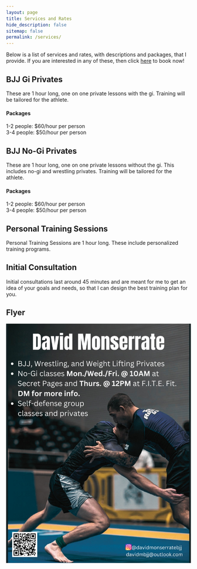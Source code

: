 ```yaml
---
layout: page
title: Services and Rates
hide_description: false
sitemap: false
permalink: /services/
---
```


Below is a list of services and rates, with descriptions and packages, that I provide. If you are interested in any of these, then click [here](https://davidmonserrate.github.io/booknow/) to book now!

## BJJ Gi Privates
These are 1 hour long, one on one private lessons with the gi. Training will be tailored for the athlete.
#### Packages
1-2 people: $60/hour per person \
3-4 people: $50/hour per person 


## BJJ No-Gi Privates
These are 1 hour long, one on one private lessons without the gi. This includes no-gi and wrestling privates. Training will be tailored for the athlete. 
#### Packages
1-2 people: $60/hour per person \
3-4 people: $50/hour per person 


## Personal Training Sessions
Personal Training Sessions are 1 hour long. These include personalized training programs. 


## Initial Consultation
Initial consultations last around 45 minutes and are meant for me to get an idea of your goals and needs, so that I can design the best training plan for you. 


## Flyer
![Flyer](/assets/img/DavidMonserrateV3.png)

